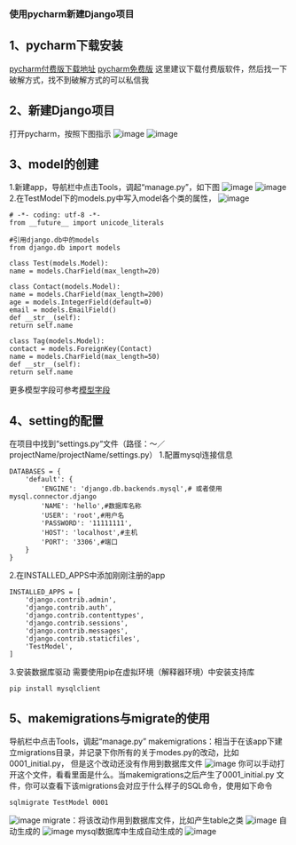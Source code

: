 
### 使用pycharm新建Django项目

## 1、pycharm下载安装
[pycharm付费版下载地址](https://www.jetbrains.com/pycharm/download/download-thanks.html?platform=mac&code=PCC)
[pycharm免费版](https://www.jetbrains.com/pycharm/download/download-thanks.html?platform=mac)
这里建议下载付费版软件，然后找一下破解方式，找不到破解方式的可以私信我

## 2、新建Django项目
打开pycharm，按照下图指示
![image](https://raw.githubusercontent.com/ly92/images/master/django/2-1.png)
![image](https://raw.githubusercontent.com/ly92/images/master/django/2-2.png)

## 3、model的创建
1.新建app，导航栏中点击Tools，调起“manage.py”，如下图
![image](https://raw.githubusercontent.com/ly92/images/master/django/2-3.png)
![image](https://raw.githubusercontent.com/ly92/images/master/django/2-4.png)
2.在TestModel下的models.py中写入model各个类的属性，
![image](https://raw.githubusercontent.com/ly92/images/master/django/2-5.png)
```base
# -*- coding: utf-8 -*-
from __future__ import unicode_literals

#引用django.db中的models
from django.db import models

class Test(models.Model):
name = models.CharField(max_length=20)

class Contact(models.Model):
name = models.CharField(max_length=200)
age = models.IntegerField(default=0)
email = models.EmailField()
def __str__(self):
return self.name

class Tag(models.Model):
contact = models.ForeignKey(Contact)
name = models.CharField(max_length=50)
def __str__(self):
return self.name
```
更多模型字段可参考[模型字段](http://python.usyiyi.cn/translate/django_182/ref/models/fields.html)

## 4、setting的配置
在项目中找到“settings.py“文件（路径：～／projectName/projectName/settings.py）
1.配置mysql连接信息
```base
DATABASES = {
    'default': {
        'ENGINE': 'django.db.backends.mysql',# 或者使用 mysql.connector.django
        'NAME': 'hello',#数据库名称
        'USER': 'root',#用户名
        'PASSWORD': '11111111',
        'HOST': 'localhost',#主机
        'PORT': '3306',#端口
    }
}
```
2.在INSTALLED_APPS中添加刚刚注册的app
```base
INSTALLED_APPS = [
    'django.contrib.admin',
    'django.contrib.auth',
    'django.contrib.contenttypes',
    'django.contrib.sessions',
    'django.contrib.messages',
    'django.contrib.staticfiles',
    'TestModel',
]
```
3.安装数据库驱动
需要使用pip在虚拟环境（解释器环境）中安装支持库
```base
pip install mysqlclient
```

## 5、makemigrations与migrate的使用
导航栏中点击Tools，调起“manage.py”
makemigrations：相当于在该app下建立migrations目录，并记录下你所有的关于modes.py的改动，比如0001_initial.py， 但是这个改动还没有作用到数据库文件
![image](https://raw.githubusercontent.com/ly92/images/master/django/2-6.png)
你可以手动打开这个文件，看看里面是什么。当makemigrations之后产生了0001_initial.py 文件，你可以查看下该migrations会对应于什么样子的SQL命令，使用如下命令
```base
sqlmigrate TestModel 0001
```
![image](https://raw.githubusercontent.com/ly92/images/master/django/2-10.png)
migrate：将该改动作用到数据库文件，比如产生table之类
![image](https://raw.githubusercontent.com/ly92/images/master/django/2-7.png)
自动生成的
![image](https://raw.githubusercontent.com/ly92/images/master/django/2-8.png)
mysql数据库中生成自动生成的
![image](https://raw.githubusercontent.com/ly92/images/master/django/2-9.png)


